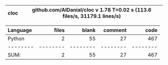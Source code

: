 cloc|github.com/AlDanial/cloc v 1.78  T=0.02 s (113.6 files/s, 31179.1 lines/s)
--- | ---

Language|files|blank|comment|code
:-------|-------:|-------:|-------:|-------:
Python|2|55|27|467
--------|--------|--------|--------|--------
SUM:|2|55|27|467
